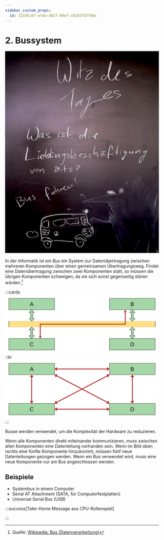 ```yaml
---
sidebar_custom_props:
  id: 321d5c67-efda-482f-94ef-c61037bff66c
---
```



# 2. Bussystem

![Witz des Tages by 24i --width=350px](images/02-bus_joke.jpg)

In der Informatik ist ein *Bus* ein System zur Datenübertragung zwischen mehreren Komponenten über einen gemeinsamen Übertragungsweg. Findet eine Datenübertragung zwischen zwei Komponenten statt, so müssen die übrigen Komponenten schweigen, da sie sich sonst gegenseitig stören würden.[^1]

:::cards
![Datenübertragung mit Bus](images/02-bus-1.svg)
::br
![Datenübertragung ohne Bus](images/02-bus-2.svg)
:::

Busse werden verwendet, um die Komplexität der Hardware zu reduzieren.

Wenn alle Komponenten direkt miteinander kommunizieren, muss zwischen allen Komponenten eine Datenleitung vorhanden sein. Wenn im Bild oben rechts eine fünfte Komponente hinzukommt, müssen fünf neue Datenleitungen gezogen werden. Wenn ein Bus verwendet wird, muss eine neue Komponente nur am Bus angeschlossen werden.

## Beispiele

- Systembus in einem Computer
- Serial AT Attachment (SATA, für Computerfestplatten)
- Universal Serial Bus (USB)

:::success[Take-Home Message aus CPU-Rollenspiel]

<Answer type="text" webKey="2ac55d18-cd29-4ad2-b378-36a5210e19a2" />

:::

[^1]: Quelle: [Wikipedia: Bus (Datenverarbeitung)](https://de.wikipedia.org/wiki/Bus_(Datenverarbeitung))
